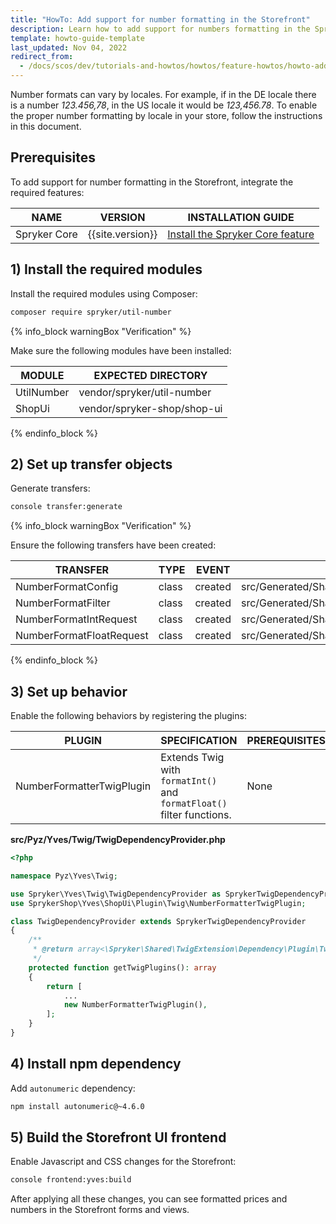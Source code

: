 ```yaml
---
title: "HowTo: Add support for number formatting in the Storefront"
description: Learn how to add support for numbers formatting in the Spryker Storefront User Interface.
template: howto-guide-template
last_updated: Nov 04, 2022
redirect_from:
  - /docs/scos/dev/tutorials-and-howtos/howtos/feature-howtos/howto-add-support-for-number-formatting-in-the-storefront.html
---
```


Number formats can vary by locales. For example, if in the DE locale there is a number *123.456,78*, in the US locale it would be *123,456.78*. To enable the proper number formatting by locale in your store, follow the instructions in this document.

## Prerequisites

To add support for number formatting in the Storefront, integrate the required features:

| NAME                                   | VERSION          | INSTALLATION GUIDE                                                                                                                                              |
|----------------------------------------|------------------|----------------------------------------------------------------------------------------------------------------------------------------------------------------|
| Spryker Core                           | {{site.version}} | [Install the Spryker Core feature](/docs/pbc/all/miscellaneous/{{site.version}}/install-and-upgrade/install-features/install-the-spryker-core-feature.html)                           |

## 1) Install the required modules

Install the required modules using Composer:

```bash
composer require spryker/util-number
```

{% info_block warningBox "Verification" %}

Make sure the following modules have been installed:

| MODULE     | EXPECTED DIRECTORY          |
|------------|-----------------------------|
| UtilNumber | vendor/spryker/util-number  |
| ShopUi     | vendor/spryker-shop/shop-ui |

{% endinfo_block %}

## 2) Set up transfer objects

Generate transfers:

```bash
console transfer:generate
```

{% info_block warningBox "Verification" %}

Ensure the following transfers have been created:

| TRANSFER                  | TYPE  | EVENT   | PATH                                                           |
|---------------------------|-------|---------|----------------------------------------------------------------|
| NumberFormatConfig        | class | created | src/Generated/Shared/Transfer/NumberFormatConfigTransfer       |
| NumberFormatFilter        | class | created | src/Generated/Shared/Transfer/NumberFormatFilterTransfer       |
| NumberFormatIntRequest    | class | created | src/Generated/Shared/Transfer/NumberFormatIntRequestTransfer   |
| NumberFormatFloatRequest  | class | created | src/Generated/Shared/Transfer/NumberFormatFloatRequestTransfer |

{% endinfo_block %}

## 3) Set up behavior

Enable the following behaviors by registering the plugins:

| PLUGIN                           | SPECIFICATION                                                         | PREREQUISITES | NAMESPACE                                                     |
|----------------------------------|-----------------------------------------------------------------------|---------------|---------------------------------------------------------------|
| NumberFormatterTwigPlugin        | Extends Twig with `formatInt()` and `formatFloat()` filter functions. | None          | SprykerShop\Yves\ShopUi\Plugin\Twig\NumberFormatterTwigPlugin |

**src/Pyz/Yves/Twig/TwigDependencyProvider.php**

```php
<?php

namespace Pyz\Yves\Twig;

use Spryker\Yves\Twig\TwigDependencyProvider as SprykerTwigDependencyProvider;
use SprykerShop\Yves\ShopUi\Plugin\Twig\NumberFormatterTwigPlugin;

class TwigDependencyProvider extends SprykerTwigDependencyProvider
{
    /**
     * @return array<\Spryker\Shared\TwigExtension\Dependency\Plugin\TwigPluginInterface>
     */
    protected function getTwigPlugins(): array
    {
        return [
            ...
            new NumberFormatterTwigPlugin(),
        ];
    }
}
```

## 4) Install npm dependency

Add `autonumeric` dependency:

```bash
npm install autonumeric@~4.6.0
```

## 5) Build the Storefront UI frontend

Enable Javascript and CSS changes for the Storefront:

```bash
console frontend:yves:build
```

After applying all these changes, you can see formatted prices and numbers in the Storefront forms and views.
